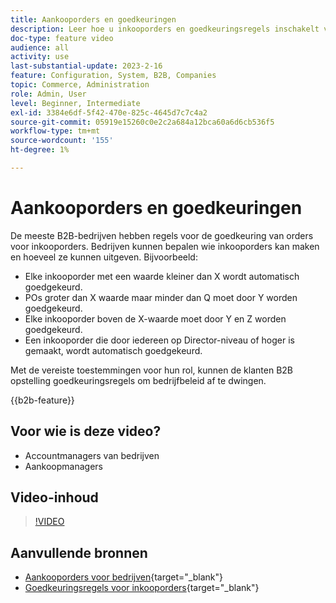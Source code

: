 ```yaml
---
title: Aankooporders en goedkeuringen
description: Leer hoe u inkooporders en goedkeuringsregels inschakelt voor uw B2B-bedrijfsaccounts.
doc-type: feature video
audience: all
activity: use
last-substantial-update: 2023-2-16
feature: Configuration, System, B2B, Companies
topic: Commerce, Administration
role: Admin, User
level: Beginner, Intermediate
exl-id: 3384e6df-5f42-470e-825c-4645d7c7c4a2
source-git-commit: 05919e15260c0e2c2a684a12bca60a6d6cb536f5
workflow-type: tm+mt
source-wordcount: '155'
ht-degree: 1%

---
```


# Aankooporders en goedkeuringen

De meeste B2B-bedrijven hebben regels voor de goedkeuring van orders voor inkooporders. Bedrijven kunnen bepalen wie inkooporders kan maken en hoeveel ze kunnen uitgeven. Bijvoorbeeld:

- Elke inkooporder met een waarde kleiner dan X wordt automatisch goedgekeurd.
- POs groter dan X waarde maar minder dan Q moet door Y worden goedgekeurd.
- Elke inkooporder boven de X-waarde moet door Y en Z worden goedgekeurd.
- Een inkooporder die door iedereen op Director-niveau of hoger is gemaakt, wordt automatisch goedgekeurd.

Met de vereiste toestemmingen voor hun rol, kunnen de klanten B2B opstelling goedkeuringsregels om bedrijfbeleid af te dwingen.

{{b2b-feature}}

## Voor wie is deze video?

- Accountmanagers van bedrijven
- Aankoopmanagers

## Video-inhoud

>[!VIDEO](https://video.tv.adobe.com/v/344450?quality=12&learn=on)

## Aanvullende bronnen

- [Aankooporders voor bedrijven](https://experienceleague.adobe.com/docs/commerce-admin/b2b/purchase-orders/purchase-order-flow.html){target="_blank"}
- [Goedkeuringsregels voor inkooporders](https://experienceleague.adobe.com/docs/commerce-admin/b2b/purchase-orders/account-dashboard-approval-rules.html){target="_blank"}
